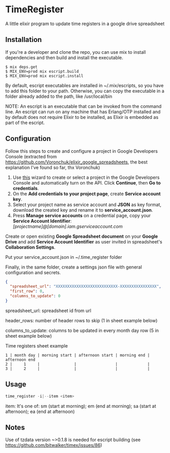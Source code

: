 # TimeRegister

A little elixir program to update time registers in a google drive spreadsheet

## Installation
If you're a developer and clone the repo, you can use mix to install dependencies and then build and install the executable.
```
$ mix deps.get
$ MIX_ENV=prod mix escript.build
$ MIX_ENV=prod mix escript.install
```
By default, escript executables are installed in ~/.mix/escripts, so you have to add this folder to your path. Otherwise, you can copy the executable in a folder already added to the path, like /usr/local/bin

NOTE: An escript is an executable that can be invoked from the command line. An escript can run on any machine that has Erlang/OTP installed and by default does not require Elixir to be installed, as Elixir is embedded as part of the escript.

## Configuration
Follow this steps to create and configure a project in Google Developers Console (extracted from https://github.com/Voronchuk/elixir_google_spreadsheets, the best explanation I've found so far, thx Voronchuk)

1. Use [this](https://console.developers.google.com/start/api?id=sheets.googleapis.com) wizard to create or select a project in the Google Developers Console and automatically turn on the API. Click __Continue__, then __Go to credentials__.
2. On the __Add credentials to your project page__, create __Service account key__.
3. Select your project name as service account and __JSON__ as key format, download the created key and rename it to __service_account.json__.
4. Press __Manage service accounts__ on a credential page, copy your __Service Account Identifier__: _[projectname]@[domain].iam.gserviceaccount.com_

Create or open existing __Google Spreadsheet document__ on your __Google Drive__ and add __Service Account Identifier__ as user invited in spreadsheet's __Collaboration Settings__.

Put your service_account.json in ~/.time_register folder

Finally, in the same folder, create a settings json file with general configuration and secrets.
```json
{
  "spreadsheet_url": "XXXXXXXXXXXXXXXXXXXXXXXXXXX-XXXXXXXXXXXXXXXX",
  "first_row": 0,
  "columns_to_update": 0
}
```
spreadsheet_url: spreadsheet id from url

header_rows: number of header rows to skip (1 in sheet example below)

columns_to_update: columns to be updated in every month day row (5 in sheet example below)

Time registers sheet example
```
1 | month day | morning start | afternoon start | morning end | afternoon end
2 |     1     |               |                 |             |
3 |     2     |               |                 |             |
```

## Usage
```elixir
time_register -i|--item <item>
```

item: It's one of: sm (start at morning); em (end at morning); sa (start at afternoon); ea (end at afternoon)

## Notes
Use of tzdata version ~>0.1.8 is needed for escript building (see https://github.com/bitwalker/timex/issues/86)
